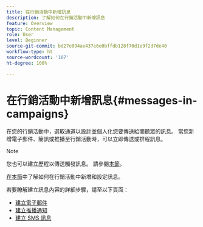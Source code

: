 ```yaml
---
title: 在行銷活動中新增訊息
description: 了解如何在行銷活動中新增訊息
feature: Overview
topic: Content Management
role: User
level: Beginner
source-git-commit: bd27e094ae437e6e0bffdb128f70d1e9f2d7de40
workflow-type: ht
source-wordcount: '107'
ht-degree: 100%

---
```



# 在行銷活動中新增訊息{#messages-in- campaigns}

在您的行銷活動中，選取通道以設計並個人化您要傳送給閱聽眾的訊息。 當您新增電子郵件、簡訊或推播至行銷活動時，可以立即傳送或排程訊息。

>[!NOTE]
>您也可以建立歷程以傳送觸發訊息。 請參閱[本節](messages-in-journeys.md)。

[在本節](../campaigns/create-campaign.md)中了解如何在行銷活動中新增和設定訊息。

若要瞭解建立訊息內容的詳細步驟，請至以下頁面：

* [建立電子郵件](create-email.md)
* [建立推播通知](create-push.md)
* [建立 SMS 訊息](create-sms.md)

